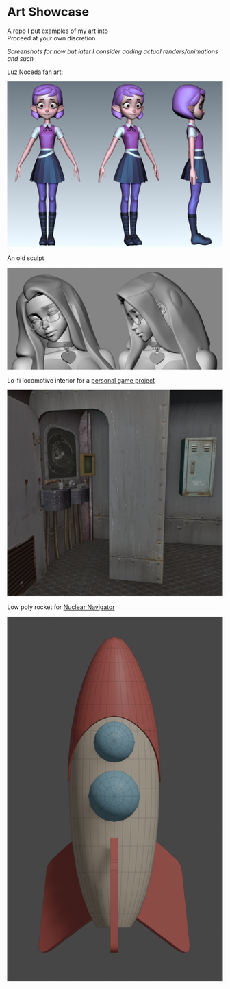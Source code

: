 # Art Showcase

A repo I put examples of my art into <br>
Proceed at your own discretion <br>

_Screenshots for now but later I consider adding actual renders/animations and such_

Luz Noceda fan art: <br>

![img](./res/Luz.webp)

An old sculpt <br>

![img](./res/sculpt00.webp)

Lo-fi locomotive interior for a [personal game project](https://github.com/NeatSquid/Concrete-Coffin)

![img](./res/loco.webp)

Low poly rocket for [Nuclear Navigator](https://github.com/NeatSquid/Nuclear-Navigator)

![img](./res/rocket.webp)
